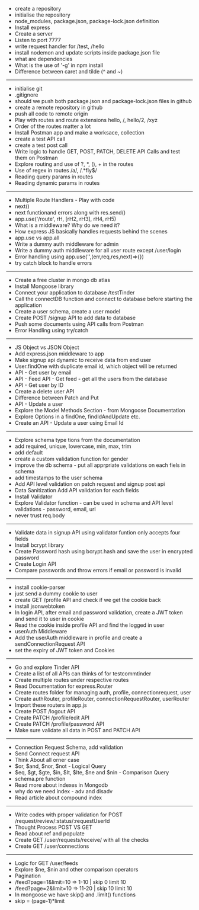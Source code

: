 - create a repository
- initialise the repository
- node_modules, package.json, package-lock.json definition
- Install express
- Create a server
- Listen to port 7777
- write request handler for /test, /hello
- install nodemon and update scripts inside package.json file
- what are dependencies
- What is the use of '-g' in npm install
- Difference between caret and tilde (^ and ~)
------
- initialise git
- .gitignore
- should we push both package.json and package-lock.json files in github
- create a remote repository in github
- push all code to remote origin
- Play with routes and route extensions hello, /, hello/2, /xyz
- Order of the routes matter a lot
- Install Postman app and make a worksace, collection
- create a test API call
- create a test post call
- Write logic to handle GET, POST, PATCH, DELETE API Calls and test them on Postman
- Explore routing and use of ?, *, (), + in the routes
- Use of regex in routes /a/, /.*fly$/
- Reading query params in routes
- Reading dynamic params in routes
-------
- Multiple Route Handlers - Play with code
- next()
- next functionand errors along with res.send()
- app.use('/route', rH, [rH2, rH3], rH4, rH5)
- What is a middleware? Why do we need it?
- How express JS basically handles requests behind the scenes
- app.use vs app.all
- Write a dummy auth middleware for admin
- Write a dummy auth middleware for all user route except /user/login
- Error handling using app.use('',(err,req,res,next)=>{})
- try catch block to handle errors
-------
- Create a free cluster in mongo db atlas
- Install Mongoose library
- Connect your application to database <connectionURL>/testTinder
- Call the connectDB function and connect to database before starting the application
- Create a user schema, create a user model
- Create POST /signup API to add data to database
- Push some documents using API calls from Postman
- Error Handling using try/catch 
-----
- JS Object vs JSON Object
- Add express.json middleware to app
- Make signup api dynamic to receive data from end user
- User.findOne with duplicate email id, which object will be returned
- API - Get user by email
- API - Feed API - Get feed - get all the users from the database
- API - Get user by ID
- Create a delete user API
- Difference between Patch and Put
- API - Update a user
- Explore the Model Methods Section - from Mongoose Documentation
- Explore Options in a findOne, findIdAndUpdate etc. 
- Create an API - Update a user using Email Id
----------------
- Explore schema type tions from the documentation
- add required, unique, lowercase, min, max, trim
- add default
- create a custom validation function for gender
- improve the db schema - put all apprpriate validations on each fiels in schema
- add timestamps to the user schema
- Add API level validation on patch request and signup post api
- Data Sanitization Add API validation for each fields
- Install Validator
- Explore Validator function - can be used in schema and API level validations - password, email, url
- never trust  req.body
----------------------
- Validate data in signup API using validator funtion only accepts four fields
- Install bcrypt library
- Create Password hash using bcrypt.hash and save the user in encrypted password
- Create Login API
- Compare passwords and throw errors if email or password is invalid
----------------------
- install cookie-parser
- just send a dummy cookie to user
- create  GET /profile API and check if we get the cookie back
- install jsonwebtoken
- In login API, after email and password validation, create a JWT token and send it to user in cookie
- Read the cookie inside profile API and find the logged in user
- userAuth Middleware
- Add the userAuth middleware in profile and create a sendConnectionRequest API
- set the expiry of JWT token and Cookies
----------------------
- Go and explore Tinder API 
- Create a list of all APIs can thinks of for testcommtinder
- Create multiple routes under respective routes
- Read Documentation for express.Router
- Create routes folder for managing auth, profile, connectionrequest, user
- Create authRouter, profileRouter, connectionRequestRouter, userRouter
- Import these routers in app.js
- Create POST /logout API
- Create PATCH /profile/edit API
- Create PATCH /profile/password API
- Make sure validate all data in POST and PATCH API
---------------------------------
- Connection Request Schema, add validation
- Send Connect request API
- Think About all orner case
- $or, $and, $nor, $not - Logical Query
- $eq, $gt, $gte, $in, $It, $Ite, $ne and $nin - Comparison Query
- schema.pre function
- Read more about indexes in Mongodb
- why do we need index - adv and disadv
- Read article about compound index
------------------
- Write codes with proper validation for POST /request/review/:status/:requestUserId
- Thought Process POST VS GET
- Read about ref and populate
- Create GET /user/requests/receive/ with all the checks 
- Create GET /user/connections
------------------
- Logic for GET /user/feeds
- Explore $ne, $nin and other comparison operators
- Pagination
- /feed?page=1&limit=10 => 1-10 | skip 0 limit 10
- /feed?page=2&limit=10 => 11-20 | skip 10 limit 10
- In mongoose we have skip() and .limit() functions
- skip = (page-1)*limit



